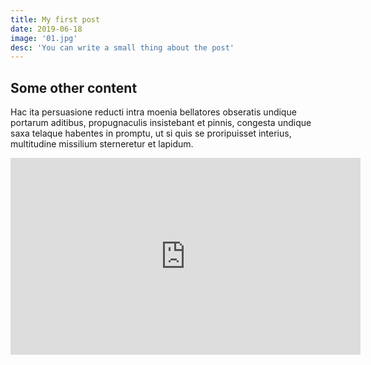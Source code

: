 ```yaml
---
title: My first post
date: 2019-06-18
image: '01.jpg'
desc: 'You can write a small thing about the post'
---
```


## Some other content
Hac ita persuasione reducti intra moenia bellatores obseratis undique portarum aditibus, propugnaculis insistebant et pinnis, congesta undique saxa telaque habentes in promptu, ut si quis se proripuisset interius, multitudine missilium sterneretur et lapidum.

<iframe width="560" height="315" src="https://www.youtube.com/embed/8j0UDiN7my4" frameborder="0" allow="accelerometer; autoplay; encrypted-media; gyroscope; picture-in-picture" allowfullscreen></iframe>